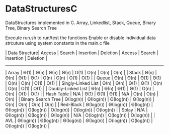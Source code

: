 # DataStructuresC
DataStructures implemented in C.
Array, Linkedlist, Stack, Queue, Binary Tree, Binary Search Tree

Execute run.sh to run/test the functions
Enable or disable individual data strcuture using system constants in the main.c file


                                
|	Data Structure|	 Access	|	 Search	|	 Insertion	|	 Deletion	|	 Access	|	 Search	|	 Insertion	|	 Deletion	|
___________________________________________
|	Array	|	 Θ(1)	|	 Θ(n)	|	 Θ(n)	|	 Θ(n)	|	 O(1)	|	 O(n)	|	 O(n)	|	 O(n)	|
|	Stack	|	 Θ(n)	|	 Θ(n)	|	 Θ(1)	|	 Θ(1)	|	 O(n)	|	 O(n)	|	 O(1)	|	 O(1)	|
|	Queue	|	 Θ(n)	|	 Θ(n)	|	 Θ(1)	|	 Θ(1)	|	 O(n)	|	 O(n)	|	 O(1)	|	 O(1)	|
|	Singly-Linked List	|	 Θ(n)	|	 Θ(n)	|	 Θ(1)	|	 Θ(1)	|	 O(n)	|	 O(n)	|	 O(1)	|	 O(1)	|
|	Doubly-Linked List	|	 Θ(n)	|	 Θ(n)	|	 Θ(1)	|	 Θ(1)	|	 O(n)	|	 O(n)	|	 O(1)	|	 O(1)	|
|	Hash Table	|	 N/A	|	 Θ(1)	|	 Θ(1)	|	 Θ(1)	|	 N/A	|	 O(n)	|	 O(n)	|	 O(n)	|
|	Binary Search Tree	|	 Θ(log(n))	|	 Θ(log(n))	|	 Θ(log(n))	|	 Θ(log(n))	|	 O(n)	|	 O(n)	|	 O(n)	|	 O(n)	|
|	Red-Black	|	 Θ(log(n))	|	 Θ(log(n))	|	 Θ(log(n))	|	 Θ(log(n))	|	 O(log(n))	|	 O(log(n))	|	 O(log(n))	|	 O(log(n))	|
|	Splay	|	 N/A	|	 Θ(log(n))	|	 Θ(log(n))	|	 Θ(log(n))	|	 N/A	|	 O(log(n))	|	 O(log(n))	|	 O(log(n))	|
|	AVL	|	 Θ(log(n))	|	 Θ(log(n))	|	 Θ(log(n))	|	 Θ(log(n))	|	 O(log(n))	|	 O(log(n))	|	 O(log(n))	|	 O(log(n))	|
